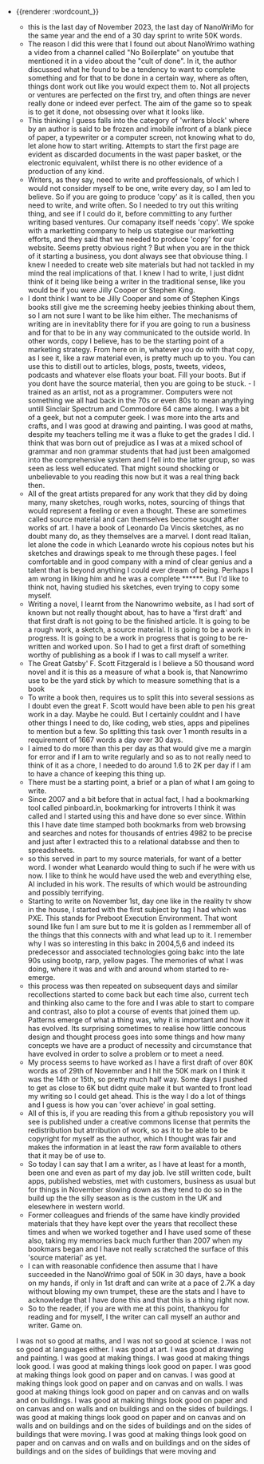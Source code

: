 - {{renderer :wordcount_}}
	- this is the last day of November 2023, the last day of NanoWriMo for the same year and the end of a 30 day sprint to write 50K words. 
	- The reason I did this were that I found out about NanoWrimo wathing a video from a channel called "No Boilerplate" on youtube that mentioned it in a video about the "cult of done". In it, the author discussed what he found to be a tendency to want to complete something and for that to be done in a certain way, where as often, things dont work out like you would expect them to. Not all projects or ventures are perfected on the first try, and often things are never really done or indeed ever perfect. The aim of the game so to speak is to get it done, not obsessing over what it looks like. 
	- This thinking I guess falls into the category of 'writers block' where by an author is said to be frozen and imobile infront of a blank piece of paper, a typewriter or a computer screen, not knowing what to do, let alone how to start writing. Attempts to start the first page are evident as discarded documents in the wast paper basket, or the electronic equivalent, whilst there is no other evidence of a production of any kind.
	- Writers, as they say, need to write and proffessionals, of which I would not consider myself to be one, write every day, so I am led to believe. So if you are going to produce 'copy' as it is called, then you need to write, and write often. So I needed to try out this writing thing, and see if I could do it, before committing to any further writing based ventures. Our comapany itself needs 'copy'. We spoke with a marketting company to help us stategise our marketting efforts, and they said that we needed to produce 'copy' for our website. Seems pretty obvious right ? But when you are in the thick of it starting a business, you dont always see that obviouse thing. I knew I needed to create web site materials but had not tackled in my mind the real implications of that. I knew I had to write, I just didnt think of it being like being a writer in the traditional sense, like you would be if you were Jilly Cooper or Stephen King.
	- I dont think I want to be Jilly Cooper and some of Stephen Kings books still give me the screeming heeby jeebies thinking about them, so I am not sure I want to be like him either. The mechanisms of writing are in inevitablity there for if you are going to run a business and for that to be in any way communicated to the outside world. In other words, copy I believe, has to be the starting point of a marketing strategy. From here on in, whatever you do with that copy, as I see it, like a raw material even, is pretty much up to you. You can use this to distill out to articles, blogs, posts, tweets, videos, podcasts and whatever else floats your boat. Fill your boots. But if you dont have the source material, then you are going to be stuck. - I trained as an artist, not as a programmer. Computers were not something we all had back in the 70s or even 80s to mean anythying untill Sinclair Spectrum and Commodore 64 came along. I was a bit of a geek, but not a computer geek. I was more into the arts and crafts, and I was good at drawing and painting. I was good at maths, despite my teachers telling me it was a fluke to get the grades I did. I think that was born out of prejudice as I was at a mixed school of grammar and non grammar students that had just been amalgomed into the comprehensive system and I fell into the latter group, so was seen as less well educated. That might sound shocking or unbelievable to you reading this now but it was a real thing back then. 
	- All of the great artists prepared for any work that they did by doing many, many sketches, rough works, notes, sourcing of things that would represent a feeling or even a thought. These are sometimes called source material and can themselves become sought after works of art. I have a book of Leonardo Da Vincis sketches, as no doubt many do, as they themselves are a marvel. I dont read Italian, let alone the code in which Leanardo wrote his copious notes but his sketches and drawings speak to me through these pages. I feel comfortable and in good company with a mind of clear genius and a talent that is beyond anything I could ever dream of being. Perhaps I am wrong in liking him and he was a complete ******. But I'd like to think not, having studied his sketches, even trying to copy some myself. 
	- Writing a novel, I learnt from the Nanowrimo website, as I had sort of known but not really thought about, has to have a 'first draft' and that first draft is not going to be the finished article. It is going to be a rough work, a sketch, a source material. It is going to be a work in progress. It is going to be a work in progress that is going to be re-written and worked upon. So I had to get a first draft of something worthy of publishing as a book if I was to call myself a writer.
	- The Great Gatsby' F. Scott Fitzgerald is I believe a 50 thousand word novel and it is this as a measure of what a book is, that Nanowrimo use to be the yard stick by which to measure something that is a book
	- To write a book then, requires us to split this into several sessions as I doubt even the great F. Scott would have been able to pen his great work in a day. Maybe he could. But I certainly couldnt and I have other things I need to do, like coding, web sties, apps and pipelines to mention but a few. So splitting this task over 1 month results in a requirement of 1667 words a day over 30 days. 
	- I aimed to do more than this per day as that would give me a margin for error and if I am to write regularly and so as to not really need to think of it as a chore, I needed to do around 1.6 to 2K per day if I am to have a chance of keeping this thing up.
	- There must be a starting point, a brief or a plan of what I am going to write. 
	- Since 2007 and a bit before that in actual fact, I had a bookmarking tool called pinboard.in, bookmarking for introverts I think it was called and I started using this and have done so ever since. Within this I have date time stamped both bookmarks from web browsing and searches and notes for thousands of entries 4982 to be precise and just after I extracted this to a relational databsse and then to spreadsheets. 
	- so this served in part to my source materials, for want of a better word. I wonder what Leanardo would thing to such if he were with us now. I like to think he would have used the web and everything else, AI included in his work. The results of which would be astrounding and possibly terrifying.
	- Starting to write on November 1st, day one like in the reality tv show in the house, I started with the first subject by tag I had which was PXE. This stands for Preboot Execution Environment. That wont sound like fun I am sure but to me it is golden as I remmember all of the things that this connects with and what lead up to it. I remember why I was so interesting in this bakc in 2004,5,6 and indeed its predecessor and associated technologies going bakc into the late 90s using bootp, rarp, yellow pages. The memories of what I was doing, where it was and with and around whom started to re-emerge.
	- this process was then repeated on subsequent days and similar recollections started to come back but each time also, current tech and thinking also came to the fore and I was able to start to compare and contrast, also to plot a course of events that joined them up. Patterns emerge of what a thing was, why it is important and how it has evolved. Its surprising sometimes to realise how little concous design and thought process goes into some things and how many concepts we have are a product of necessity and circumstance that have evolved in order to solve a problem or to meet a need.
	- My process seems to have worked as I have a first draft of over 80K words as of 29th of Novemnber and I hit the 50K mark on I think it was the 14th or 15th, so pretty much half way. Some days I pushed to get as close to 6K but didnt quite make it but wanted to front load my writing so I could get ahead. This is the way I do a lot of things and I guess is how you can 'over achieve' in goal setting.
	- All of this is, if you are reading this from a github reposistory you will see is published under a creative commons license that permits the redistribution but atrribution of work, so as it to be able to be copyright for myself as the author, which I thought was fair and makes the information in at least the raw form available to others that it may be of use to.
	- So today I can say that I am a writer, as I have at least for a month, been one and even as part of my day job. Ive still written code, built apps, published websties, met with customers, business as usual but for things in November slowing down as they tend to do so in the build up the the silly season as is the custom in the UK and elesewhere in western world.
	- Former colleagues and friends of the same have kindly provided materials that they have kept over the years that recollect these times and when we worked together and I have used some of these also, taking my memories back much further than 2007 when my bookmars began and I have not really scratched the surface of this 'source material' as yet.
	- I can with reasonable confidence then assume that I have succeeded in the NanoWrimo goal of 50K in 30 days, have a book on my hands, if only in 1st draft and can write at a pace of 2.7K a day without blowing my own trumpet, these are the stats and I have to acknowledge that I have done this and that this is a thing right now.
	- So to the reader, if you are with me at this point, thankyou for reading and for myself, I the writer can call myself an author and writer. Game on.


	
	
	
	I was not so good at maths, and I was not so good at science. I was not so good at languages either. I was good at art. I was good at drawing and painting. I was good at making things. I was good at making things look good. I was good at making things look good on paper. I was good at making things look good on paper and on canvas. I was good at making things look good on paper and on canvas and on walls. I was good at making things look good on paper and on canvas and on walls and on buildings. I was good at making things look good on paper and on canvas and on walls and on buildings and on the sides of buildings. I was good at making things look good on paper and on canvas and on walls and on buildings and on the sides of buildings and on the sides of buildings that were moving. I was good at making things look good on paper and on canvas and on walls and on buildings and on the sides of buildings and on the sides of buildings that were moving and